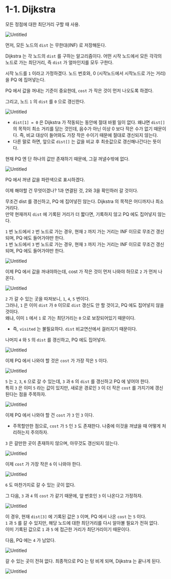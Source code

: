 # 1-1. Dijkstra

모든 정점에 대한 최단거리 구할 때 사용.  

![Untitled](./Untitled.png)

먼저, 모든 노드의 `dist` 는 무한대(INF) 로 저장해둔다.  

Dijkstra 는 각 노드의 `dist` 를 구하는 알고리즘이다. 어떤 시작 노드에서 모든 각각의 노드로 가는 최단거리, 즉 `dist` 가 얼마인지를 모두 구한다.  

시작 노드를 `1` 이라고 가정하겠다. 노드 번호와, 0 (시작노드에서 시작노드로 가는 거리) 을 PQ 에 집어넣는다.  

PQ 에서 값을 꺼내는 기준이 중요한데, `cost` 가 작은 것이 먼저 나오도록 하겠다.  

그리고, 노드 `1` 의 `dist` 를 `0` 으로 갱신한다.  

![Untitled](./Untitled%201.png)

- `dist[1] = 0` 은 Dijkstra 가 작동되는 동안에 절대 바뀔 일이 없다. 왜냐면 `dist[]` 의 목적이 최소 거리를 담는 것인데, 음수가 아닌 이상 0 보다 작은 수가 없기 때문이다. 즉, 비교 대상이 들어와도 가장 작은 수이기 때문에 절대로 갱신되지 않는다.  
- 다른 말로 하면, 앞으로 `dist[]` 는 값을 비교 후 최솟값으로 갱신해나간다는 뜻이다.  


현재 PQ 엔 단 하나의 값만 존재하기 때문에, 그걸 꺼낼수밖에 없다.  

![Untitled](./Untitled%202.png)

PQ 에서 꺼낸 값을 파란색으로 표시하겠다.  

이제 해야할 건 무엇이겠나? 1과 연결된 것, 2와 3을 확인하러 갈 것이다.  

무조건 dist 를 갱신하고, PQ 에 집어넣진 않는다. Dijkstra 의 목적은 어디까지나 최소 거리다.  
만약 현재까지 `dist` 에 기록된 거리가 더 짧다면, 기록하지 않고 PQ 에도 집어넣지 않는다.  

`1` 번 노드에서 `2` 번 노드로 가는 경우, 현재 `2` 까지 가는 거리는 INF 이므로 무조건 갱신되며, PQ 에도 들어가야만 한다.  
`1` 번 노드에서 `3` 번 노드로 가는 경우, 현재 `3` 까지 가는 거리는 INF 이므로 무조건 갱신되며, PQ 에도 들어가야만 한다.  

![Untitled](./Untitled%203.png)

이제 PQ 에서 값을 꺼내야하는데, cost 가 작은 것이 먼저 나와야 하므로 `2` 가 먼저 나온다.  

![Untitled](./Untitled%204.png)

`2` 가 갈 수 있는 곳을 따져보니, `1`, `4`, `5` 번이다.  
그러나, `1` 은 이미 `dist` 가 `0` 이므로 `dist` 갱신도 안 할 것이고, PQ 에도 집어넣지 않을 것이다.  
왜냐, 이미 `1` 에서 `1` 로 가는 최단거리는 `0` 으로 보장되어있기 때문이다.  

- 즉, `visited` 는 불필요하다. `dist` 비교연산에서 걸러지기 때문이다.  

나머지 `4` 와 `5` 의 `dist` 를 갱신하고, PQ 에도 집어넣자.  

![Untitled](./Untitled%205.png)

이제 PQ 에서 나와야 할 것은 `cost` 가 가장 작은 `5` 이다.  

![Untitled](./Untitled%206.png)

`5` 는 `2`, `3`, `6` 으로 갈 수 있는데, `3` 과 `6` 의 `dist` 를 갱신하고 PQ 에 넣어야 한다.  
특히 `3` 은 이미 `5` 라는 값이 있지만, 새로운 경로인 `3` 이 더 작은 `cost` 를 가지기에 갱신된다는 점을 주목하자.  

![Untitled](./Untitled%207.png)

이제 PQ 에서 나와야 할 건 `cost` 가 `3` 인 `3` 이다.  
- 주목할만한 점으로, `cost` 가 `5` 인 `3` 도 존재한다. 나중에 이것을 꺼냈을 때 어떻게 처리하는지 주의하자.  

`3` 은 갈만한 곳이 존재하지 않으며, 아무것도 갱신되지 않는다.  

![Untitled](./Untitled%208.png)

이제 `cost` 가 가장 작은 `6` 이 나와야 한다.  

![Untitled](./Untitled%209.png)

`6` 도 마찬가지로 갈 수 있는 곳이 없다.  

그 다음, `3` 과 `4` 의 `cost` 가 같기 때문에, 앞 번호인 `3` 이 나온다고 가정하자.  

![Untitled](./Untitled%2010.png)

이 경우, 현재 `dist[3]` 에 기록된 값은 `3` 이며, PQ 에서 나온 `cost` 는 `5` 이다.  
`1` 과 `5` 를 갈 수 있지만, 해당 노드에 대한 최단거리를 다시 알아볼 필요가 전혀 없다.  
이미 기록된 값으로 `1` 과 `5` 에 접근한 거리가 최단거리이기 때문이다.  

다음, PQ 에는 `4` 가 남았다.  

![Untitled](./Untitled%2011.png)

갈 수 있는 곳이 전혀 없다. 최종적으로 PQ 는 텅 비게 되며, Dijkstra 는 끝나게 된다.  

![Untitled](./Untitled%2012.png)